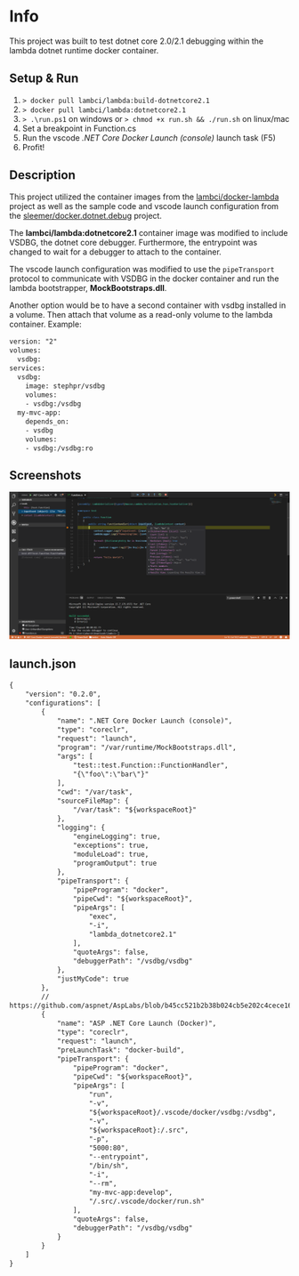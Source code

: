 # Info

This project was built to test dotnet core 2.0/2.1 debugging within the lambda dotnet runtime docker container.

## Setup & Run

1. `> docker pull lambci/lambda:build-dotnetcore2.1`
1. `> docker pull lambci/lambda:dotnetcore2.1`
1. `> .\run.ps1` on windows or `> chmod +x run.sh && ./run.sh` on linux/mac
1. Set a breakpoint in Function.cs
1. Run the vscode _.NET Core Docker Launch (console)_ launch task (F5)
1. Profit!

## Description

This project utilized the container images from the [lambci/docker-lambda](https://github.com/lambci/docker-lambda/tree/master/examples/dotnetcore2.1) project as well as the sample code and vscode launch configuration from the [sleemer/docker.dotnet.debug](https://github.com/sleemer/docker.dotnet.debug) project.

The __lambci/lambda:dotnetcore2.1__ container image was modified to include VSDBG, the dotnet core debugger. Furthermore, the entrypoint was changed to wait for a debugger to attach to the container.

The vscode launch configuration was modified to use the `pipeTransport` protocol to communicate with VSDBG in the docker container and run the lambda bootstrapper, __MockBootstraps.dll__.

Another option would be to have a second container with vsdbg installed in a volume. Then attach that volume as a read-only volume to the lambda container. Example:
```
version: "2"
volumes:
  vsdbg:
services:
  vsdbg:
    image: stephpr/vsdbg
    volumes:
    - vsdbg:/vsdbg
  my-mvc-app:
    depends_on:
    - vsdbg
    volumes:
    - vsdbg:/vsdbg:ro
```

## Screenshots

![Debugging Lambda](img/debugging_docker.png "Debugging Lambda")

## launch.json

```
{
    "version": "0.2.0",
    "configurations": [
        {
            "name": ".NET Core Docker Launch (console)",
            "type": "coreclr",
            "request": "launch",
            "program": "/var/runtime/MockBootstraps.dll",
            "args": [
                "test::test.Function::FunctionHandler",
                "{\"foo\":\"bar\"}"
            ],
            "cwd": "/var/task",
            "sourceFileMap": {
                "/var/task": "${workspaceRoot}"
            },
            "logging": {
                "engineLogging": true,
                "exceptions": true,
                "moduleLoad": true,
                "programOutput": true
            },
            "pipeTransport": {
                "pipeProgram": "docker",
                "pipeCwd": "${workspaceRoot}",
                "pipeArgs": [
                    "exec",
                    "-i",
                    "lambda_dotnetcore2.1"
                ],
                "quoteArgs": false,
                "debuggerPath": "/vsdbg/vsdbg"
            },
            "justMyCode": true
        },
        // https://github.com/aspnet/AspLabs/blob/b45cc521b2b38b024cb5e202c4cece166eb6f915/src/MultiStageBuild/MyMvcApp/.vscode/launch.json
        {
            "name": "ASP .NET Core Launch (Docker)",
            "type": "coreclr",
            "request": "launch",
            "preLaunchTask": "docker-build",
            "pipeTransport": {
                "pipeProgram": "docker",
                "pipeCwd": "${workspaceRoot}",
                "pipeArgs": [
                    "run",
                    "-v",
                    "${workspaceRoot}/.vscode/docker/vsdbg:/vsdbg",
                    "-v",
                    "${workspaceRoot}:/.src",
                    "-p",
                    "5000:80",
                    "--entrypoint",
                    "/bin/sh",
                    "-i",
                    "--rm",
                    "my-mvc-app:develop",
                    "/.src/.vscode/docker/run.sh"
                ],
                "quoteArgs": false,
                "debuggerPath": "/vsdbg/vsdbg"
            }
        }
    ]
}
```
